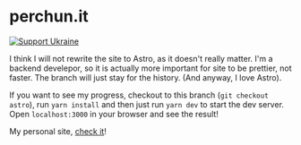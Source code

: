 # perchun.it

[![Support Ukraine](https://badgen.net/badge/support/UKRAINE/?color=0057B8&labelColor=FFD700)](https://savelife.in.ua/en/)

I think I will not rewrite the site to Astro, as it doesn't really matter. I'm a backend develepor,
so it is actually more important for site to be prettier, not faster. The branch will just stay for
the history. (And anyway, I love Astro).

If you want to see my progress, checkout to this branch (`git checkout astro`), run `yarn install`
and then just run `yarn dev` to start the dev server. Open `localhost:3000` in your browser and see
the result!

My personal site, [check it](https://perchun.it)!
